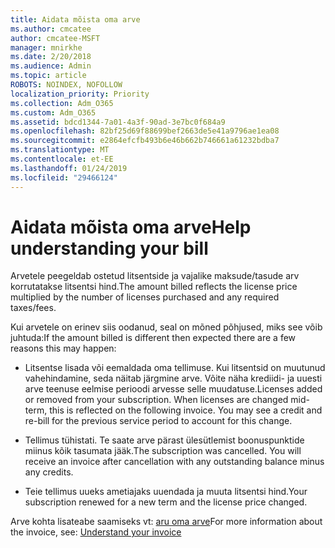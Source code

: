 ```yaml
---
title: Aidata mõista oma arve
ms.author: cmcatee
author: cmcatee-MSFT
manager: mnirkhe
ms.date: 2/20/2018
ms.audience: Admin
ms.topic: article
ROBOTS: NOINDEX, NOFOLLOW
localization_priority: Priority
ms.collection: Adm_O365
ms.custom: Adm_O365
ms.assetid: bdcd1344-7a01-4a3f-90ad-3e7bc0f684a9
ms.openlocfilehash: 82bf25d69f88699bef2663de5e41a9796ae1ea08
ms.sourcegitcommit: e2864efcfb493b6e46b662b746661a61232bdba7
ms.translationtype: MT
ms.contentlocale: et-EE
ms.lasthandoff: 01/24/2019
ms.locfileid: "29466124"
---
```

# <a name="help-understanding-your-bill"></a><span data-ttu-id="38631-102">Aidata mõista oma arve</span><span class="sxs-lookup"><span data-stu-id="38631-102">Help understanding your bill</span></span>

<span data-ttu-id="38631-103">Arvetele peegeldab ostetud litsentside ja vajalike maksude/tasude arv korrutatakse litsentsi hind.</span><span class="sxs-lookup"><span data-stu-id="38631-103">The amount billed reflects the license price multiplied by the number of licenses purchased and any required taxes/fees.</span></span>
  
<span data-ttu-id="38631-104">Kui arvetele on erinev siis oodanud, seal on mõned põhjused, miks see võib juhtuda:</span><span class="sxs-lookup"><span data-stu-id="38631-104">If the amount billed is different then expected there are a few reasons this may happen:</span></span>
  
- <span data-ttu-id="38631-p101">Litsentse lisada või eemaldada oma tellimuse. Kui litsentsid on muutunud vahehindamine, seda näitab järgmine arve. Võite näha krediidi- ja uuesti arve teenuse eelmise perioodi arvesse selle muudatuse.</span><span class="sxs-lookup"><span data-stu-id="38631-p101">Licenses added or removed from your subscription. When licenses are changed mid-term, this is reflected on the following invoice. You may see a credit and re-bill for the previous service period to account for this change.</span></span>
    
- <span data-ttu-id="38631-p102">Tellimus tühistati. Te saate arve pärast ülesütlemist boonuspunktide miinus kõik tasumata jääk.</span><span class="sxs-lookup"><span data-stu-id="38631-p102">The subscription was cancelled. You will receive an invoice after cancellation with any outstanding balance minus any credits.</span></span>
    
- <span data-ttu-id="38631-110">Teie tellimus uueks ametiajaks uuendada ja muuta litsentsi hind.</span><span class="sxs-lookup"><span data-stu-id="38631-110">Your subscription renewed for a new term and the license price changed.</span></span>
    
<span data-ttu-id="38631-111">Arve kohta lisateabe saamiseks vt: [aru oma arve](https://support.office.com/article/0724b428-fb59-4962-8c37-6674166d7507)</span><span class="sxs-lookup"><span data-stu-id="38631-111">For more information about the invoice, see: [Understand your invoice](https://support.office.com/article/0724b428-fb59-4962-8c37-6674166d7507)</span></span>
  

